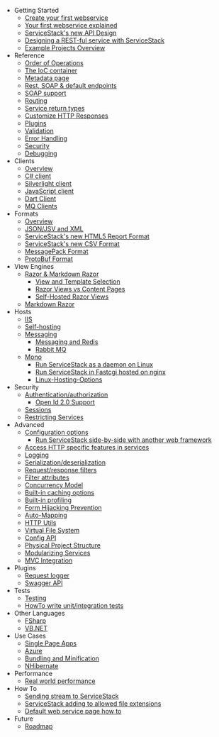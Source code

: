 
- Getting Started
    - [Create your first webservice](?id=create-your-first-webservice)
    - [Your first webservice explained](?id=your-first-webservice-explained)
    - [ServiceStack's new API Design](?id=new-api)
    - [Designing a REST-ful service with ServiceStack](http://stackoverflow.com/a/15235822/85785)
    - [Example Projects Overview](http://stackoverflow.com/a/15869816/85785)
- Reference
    - [Order of Operations](?id=order-of-operations)
    - [The IoC container](?id=the-ioc-container)
    - [Metadata page](?id=metadata-page)
    - [Rest, SOAP & default endpoints](?id=endpoints)
    - [SOAP support](?id=soap-support)
    - [Routing](?id=routing)
    - [Service return types](?id=service-return-types)
    - [Customize HTTP Responses](?id=customize-http-responses)
    - [Plugins](?id=plugins)
    - [Validation](?id=validation)
    - [Error Handling](?id=error-handling)
    - [Security](?id=security)
    - [Debugging](?id=debugging)
- Clients
    - [Overview](?id=clients-overview)
    - [C# client](?id=csharp-client)
    - [Silverlight client](?id=silverlight-client)
    - [JavaScript client](?id=javascript-client)
    - [Dart Client](?id=dart-client)
    - [MQ Clients](?id=messaging)
- Formats
    - [Overview](?id=formats)
    - [JSON/JSV and XML](?id=json-jsv-and-xml)
    - [ServiceStack's new HTML5 Report Format](?id=html5reportformat)
    - [ServiceStack's new CSV Format](?id=csv-format)
    - [MessagePack Format](?id=messagepack-format)
    - [ProtoBuf Format](?id=protobuf-format)
- View Engines
    - [Razor & Markdown Razor](http://razor.servicestack.net/)
      - [View and Template Selection](?id=view-and-template-selection)
      - [Razor Views vs Content Pages](http://stackoverflow.com/questions/13206038/servicestack-razor-default-page/13206221#13206221)
      - [Self-Hosted Razor Views](http://www.ienablemuch.com/2012/12/self-hosting-servicestack-serving.html) 
    - [Markdown Razor](?id=markdown-razor)
- Hosts
    - [IIS](?id=iis)
    - [Self-hosting](?id=self-hosting)
    - [Messaging](?id=messaging)
        - [Messaging and Redis](?id=messaging-and-redis)
        - [Rabbit MQ](?id=rabbit-mq)
    - [Mono](?id=mono)
        - [Run ServiceStack as a daemon on Linux](?id=servicestack-as-daemon-on-linux)
        - [Run ServiceStack in Fastcgi hosted on nginx](?id=servicestack-in-fastcgi-hosted-on-nginx)
        - [Linux-Hosting-Options](?id=linux-hosting-options)
- Security
    - [Authentication/authorization](?id=authentication-and-authorization)
       - [Open Id 2.0 Support](?id=openid)
    - [Sessions](?id=sessions)
    - [Restricting Services](?id=restricting-services)
- Advanced
    - [Configuration options](?id=configuration-options)
        - [Run ServiceStack side-by-side with another web framework](?id=servicestack-side-by-side-with-another-web-framework)
    - [Access HTTP specific features in services](?id=access-http-specific-features-in-services)
    - [Logging](?id=logging)
    - [Serialization/deserialization](?id=serialization-deserialization)
    - [Request/response filters](?id=request-and-response-filters)
    - [Filter attributes](?id=filter-attributes)
    - [Concurrency Model](?id=concurrency-model)
    - [Built-in caching options](?id=caching)
    - [Built-in profiling](?id=built-in-profiling)
    - [Form Hijacking Prevention](?id=form-hijacking-prevention)
    - [Auto-Mapping](?id=auto-mapping)
    - [HTTP Utils](?id=http-utils)
    - [Virtual File System](?id=virtual-file-system)
    - [Config API](?id=config-api)
    - [Physical Project Structure](?id=physical-project-structure)
    - [Modularizing Services](?id=modularizing-services)
    - [MVC Integration](?id=mvc-integration)
- Plugins
    - [Request logger](?id=request-logger)
    - [Swagger API](?id=swagger-api)
- Tests
    - [Testing](?id=testing) 
    - [HowTo write unit/integration tests](?id=howto-write-unit-integration-tests)
- Other Languages
    - [FSharp](?id=fsharp)
    - [VB.NET](?id=vbnet)
- Use Cases
    - [Single Page Apps](?id=single-page-apps) 
    - [Azure](?id=azure)
    - [Bundling and Minification](?id=bundling-and-minification)
    - [NHibernate](?id=nhibernate) 
- Performance
    - [Real world performance](?id=real-world-performance) 
- How To
    - [Sending stream to ServiceStack](http://www.codeproject.com/Articles/501608/SendingplusstreamplustoplusServiceStack)
    - [ServiceStack adding to allowed file extensions](http://jaspreetchahal.org/servicestack-adding-to-allowed-file-extensions/)
    - [Default web service page how to](http://jaspreetchahal.org/servicestack-default-web-index-page/)
- Future
    - [Roadmap](?id=roadmap)